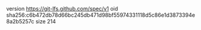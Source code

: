 version https://git-lfs.github.com/spec/v1
oid sha256:c6b472db78d66bc245db471d98bf55974331118d5c86e1d3873394e8a2b5257c
size 214
